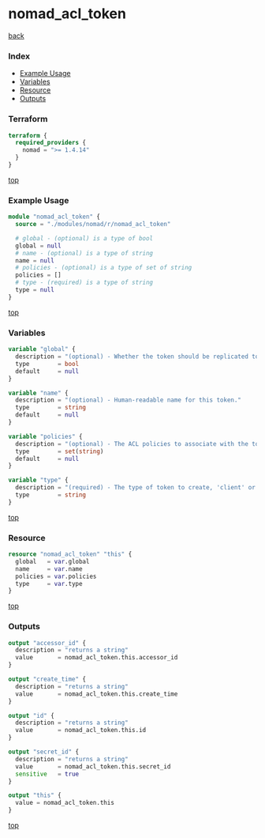 # nomad_acl_token

[back](../nomad.md)

### Index

- [Example Usage](#example-usage)
- [Variables](#variables)
- [Resource](#resource)
- [Outputs](#outputs)

### Terraform

```terraform
terraform {
  required_providers {
    nomad = ">= 1.4.14"
  }
}
```

[top](#index)

### Example Usage

```terraform
module "nomad_acl_token" {
  source = "./modules/nomad/r/nomad_acl_token"

  # global - (optional) is a type of bool
  global = null
  # name - (optional) is a type of string
  name = null
  # policies - (optional) is a type of set of string
  policies = []
  # type - (required) is a type of string
  type = null
}
```

[top](#index)

### Variables

```terraform
variable "global" {
  description = "(optional) - Whether the token should be replicated to all regions or not."
  type        = bool
  default     = null
}

variable "name" {
  description = "(optional) - Human-readable name for this token."
  type        = string
  default     = null
}

variable "policies" {
  description = "(optional) - The ACL policies to associate with the token, if it's a 'client' type."
  type        = set(string)
  default     = null
}

variable "type" {
  description = "(required) - The type of token to create, 'client' or 'management'."
  type        = string
}
```

[top](#index)

### Resource

```terraform
resource "nomad_acl_token" "this" {
  global   = var.global
  name     = var.name
  policies = var.policies
  type     = var.type
}
```

[top](#index)

### Outputs

```terraform
output "accessor_id" {
  description = "returns a string"
  value       = nomad_acl_token.this.accessor_id
}

output "create_time" {
  description = "returns a string"
  value       = nomad_acl_token.this.create_time
}

output "id" {
  description = "returns a string"
  value       = nomad_acl_token.this.id
}

output "secret_id" {
  description = "returns a string"
  value       = nomad_acl_token.this.secret_id
  sensitive   = true
}

output "this" {
  value = nomad_acl_token.this
}
```

[top](#index)
